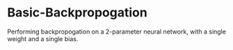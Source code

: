 # Basic-Backpropogation
Performing backpropogation on a 2-parameter neural network, with a single weight and a single bias.

